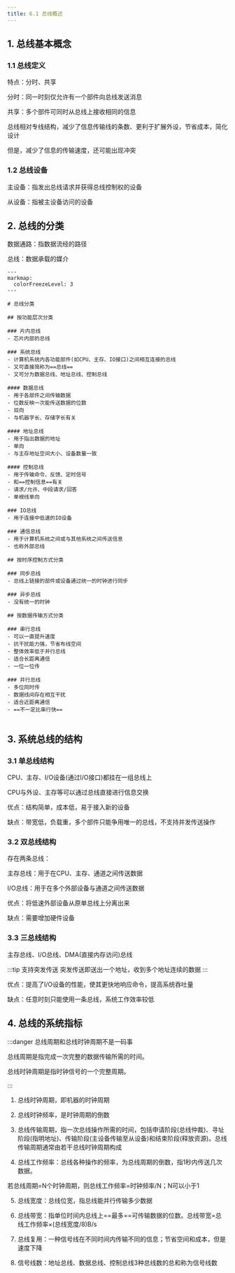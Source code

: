 ```yaml
---
title: 6.1 总线概述
---
```


## 1. 总线基本概念

### 1.1 总线定义

特点：分时、共享

分时：同一时刻仅允许有一个部件向总线发送消息

共享：多个部件可同时从总线上接收相同的信息

总线相对专线结构，减少了信息传输线的条数、更利于扩展外设，节省成本，简化设计

但是，减少了信息的传输速度，还可能出现冲突

### 1.2 总线设备

主设备：指发出总线请求并获得总线控制权的设备

从设备：指被主设备访问的设备

## 2. 总线的分类

数据通路：指数据流经的路径

总线：数据承载的媒介

```markmap
---
markmap:
  colorFreezeLevel: 3
---

# 总线分类

## 按功能层次分类

### 片内总线
- 芯片内部的总线

### 系统总线
- 计算机系统内各功能部件(如CPU、主存、IO接口)之间相互连接的总线
- 又可直接简称为==总线==
- 又可分为数据总线、地址总线、控制总线

#### 数据总线
- 用于各部件之间传输数据
- 位数反映一次能传送数据的位数
- 双向
- 与机器字长、存储字长有关

#### 地址总线
- 用于指出数据的地址
- 单向
- 与主存地址空间大小、设备数量一致

#### 控制总线
- 用于传输命令、反馈、定时信号
- 和==控制信息==有关
- 请求/允许、中段请求/回答
- 单根线单向

### IO总线
- 用于连接中低速的IO设备

### 通信总线
- 用于计算机系统之间或与其他系统之间传送信息
- 也称外部总线

## 按时序控制方式分类

### 同步总线
- 总线上链接的部件或设备通过统一的时钟进行同步

### 异步总线
- 没有统一的时钟

## 按数据传输方式分类

### 串行总线
- 可以一直提升速度
- 抗干扰能力强，节省布线空间
- 整体效率低于并行总线
- 适合长距离通信
- 一位一位传

### 并行总线
- 多位同时传
- 数据线间存在相互干扰
- 适合近距离通信
- ==不一定比串行快==


```
## 3. 系统总线的结构

### 3.1 单总线结构

CPU、主存、I/O设备(通过I/O接口)都挂在一组总线上

CPU与外设、主存等可以通过总线直接进行信息交换

优点：结构简单，成本低，易于接入新的设备

缺点：带宽低，负载重，多个部件只能争用唯一的总线，不支持并发传送操作

### 3.2 双总线结构

存在两条总线：

主存总线：用于在CPU、主存、通道之间传送数据

I/O总线：用于在多个外部设备与通道之间传送数据

优点：将低速外部设备从原单总线上分离出来

缺点：需要增加硬件设备

### 3.3 三总线结构

主存总线、I/O总线、DMA(直接内存访问)总线

:::tip 支持突发传送
突发传送即送出一个地址，收到多个地址连续的数据
:::

优点：提高了I/O设备的性能，使其更快地响应命令，提高系统吞吐量

缺点：任意时刻只能使用一条总线，系统工作效率较低

## 4. 总线的系统指标

:::danger
总线周期和总线时钟周期不是一码事

总线周期是指完成一次完整的数据传输所需的时间。

总线时钟周期是指时钟信号的一个完整周期。

:::

1. 总线时钟周期，即机器的时钟周期

2. 总线时钟频率，是时钟周期的倒数

3. 总线传输周期，指一次总线操作所需的时间，包括申请阶段(总线仲裁)、寻址阶段(指明地址)、传输阶段(主设备传输至从设备)和结束阶段(释放资源)。总线传输周期通常由若干总线时钟周期构成

4. 总线工作频率：总线各种操作的频率，为总线周期的倒数，指1秒内传送几次数据。

若总线周期=N个时钟周期，则总线工作频率=时钟频率/N；N可以小于1

5. 总线宽度：总线位宽，指总线能并行传输多少数据

6. 总线带宽：指单位时间内总线上==最多==可传输数据的位数。总线带宽=总线工作频率×(总线宽度/8)B/s

7. 总线复用：一种信号线在不同时间内传输不同的信息；节省空间和成本，但是速度下降

8. 信号线数：地址总线、数据总线、控制总线3种总线数的总和称为信号线数












